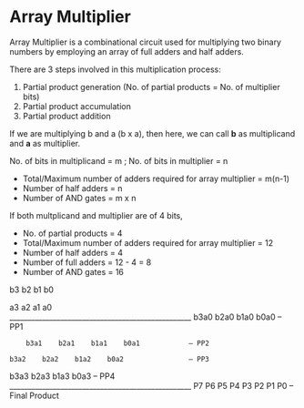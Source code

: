 # Array Multiplier

Array Multiplier is a combinational circuit used for multiplying two binary numbers by employing an array of full adders and half adders. 

There are 3 steps involved in this multiplication process:
1. Partial product generation (No. of partial products = No. of multiplier bits)
1. Partial product accumulation
1. Partial product addition

If we are multiplying b and a (b x a), then here, we can call **b** as multiplicand and **a** as multiplier. 

No. of bits in multiplicand = m ; No. of bits in multiplier = n
- Total/Maximum number of adders required for array multiplier = m(n-1)
- Number of half adders = n
- Number of  AND gates = m x n

If both multplicand and multiplier are of 4 bits,
- No. of partial products = 4
- Total/Maximum number of adders required for array multiplier = 12
- Number of half adders = 4
- Number of full adders = 12 - 4 = 8
- Number of  AND gates = 16


b3	b2	b1	b0

a3	a2	a1	a0			  
       __________________________________________________
			b3a0	b2a0	b1a0	b0a0   		– PP1
			
		b3a1	b2a1	b1a1	b0a1			– PP2

	b3a2	b2a2	b1a2	b0a2				– PP3

b3a3	b2a3	b1a3	b0a3					– PP4
        __________________________________________________
	   P7	P6	P5	P4	P3	P2	P1	P0		– Final Product



